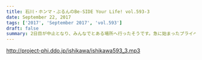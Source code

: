 ```yaml
---
title: 石川・ホンマ・ぶるんのBe-SIDE Your Life! vol.593-3
date: September 22, 2017
tags: ['2017', 'September 2017', 'vol.593']
draft: false
summary: 2日目が中止となり、みんなでとある場所へ行ったそうです。急に始まったプライベート旅のトークをお楽しみに！MIURA
---
```


http://project-phi.ddo.jp/ishikawa/ishikawa593_3.mp3
